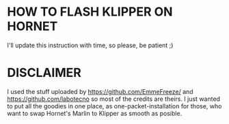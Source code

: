 # HOW TO FLASH KLIPPER ON HORNET
I'll update this instruction with time, so please, be patient ;)

# DISCLAIMER
I used the stuff uploaded by https://github.com/EmmeFreeze/ and https://github.com/labotecno so most of the credits are theirs.
I just wanted to put all the goodies in one place, as one-packet-installation for those, who want to swap Hornet's Marlin to Klipper as smooth as posible.
